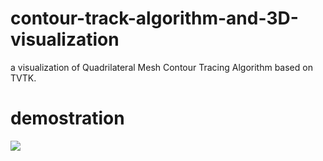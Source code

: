 # contour-track-algorithm-and-3D-visualization
a visualization of Quadrilateral Mesh Contour Tracing Algorithm based on TVTK.
# demostration
![](https://github.com/user-attachments/assets/14e275f1-12ad-4232-86a7-0b1e22884cd2)
